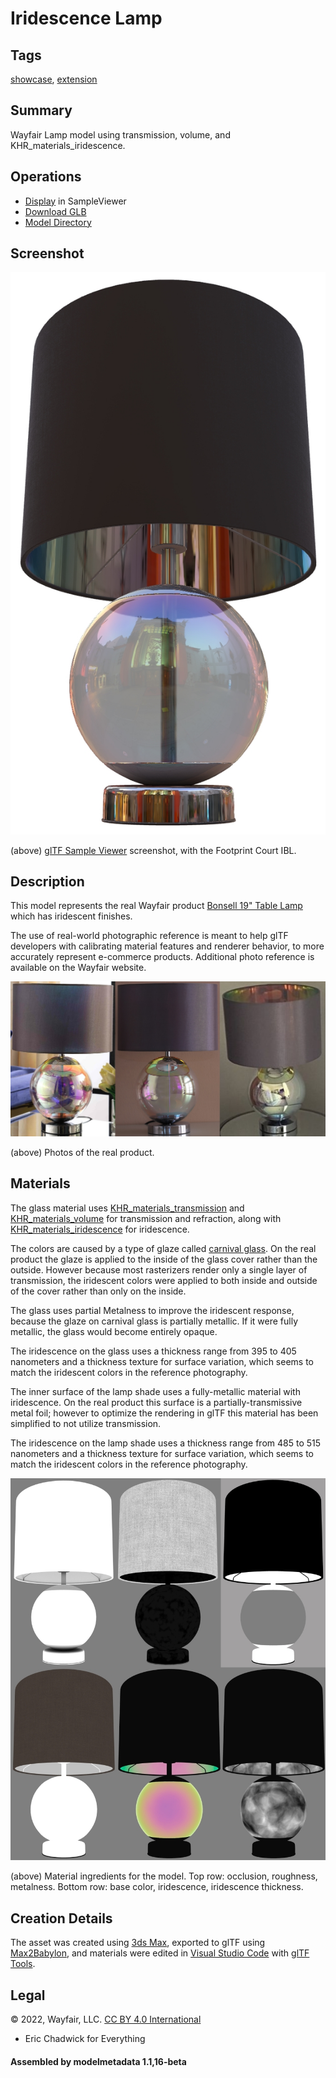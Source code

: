 # Iridescence Lamp

## Tags

[showcase](../../Models-showcase.md), [extension](../../Models-extension.md)

## Summary

Wayfair Lamp model using transmission, volume, and KHR_materials_iridescence.

## Operations

* [Display](https://github.khronos.org/glTF-Sample-Viewer-Release/?model=https://raw.GithubUserContent.com/KhronosGroup/glTF-Sample-Assets/main/./Models/IridescenceLamp/glTF-Binary/IridescenceLamp.glb) in SampleViewer
* [Download GLB](https://raw.GithubUserContent.com/KhronosGroup/glTF-Sample-Assets/main/./Models/IridescenceLamp/glTF-Binary/IridescenceLamp.glb)
* [Model Directory](./)

## Screenshot

![A screenshot of the glTF model in the glTF Sample Viewer.](screenshot/screenshot_Large.jpg)

(above) [glTF Sample Viewer](https://github.khronos.org/glTF-Sample-Viewer-Release/) screenshot, with the Footprint Court IBL.

## Description

This model represents the real Wayfair product [Bonsell 19" Table Lamp](https://www.wayfair.com/lighting/pdp/wrought-studio-bonsell-19-table-lamp-w002337865.html) which has iridescent finishes. 

The use of real-world photographic reference is meant to help glTF developers with calibrating material features and renderer behavior, to more accurately represent e-commerce products. Additional photo reference is available on the Wayfair website.

![Photos of the real product.](screenshot/reference_Photos.jpg)

(above) Photos of the real product.


## Materials

The glass material uses [KHR_materials_transmission](https://github.com/KhronosGroup/glTF/tree/master/extensions/2.0/Khronos/KHR_materials_transmission) and [KHR_materials_volume](https://github.com/KhronosGroup/glTF/tree/master/extensions/2.0/Khronos/KHR_materials_volume) for transmission and refraction, along with [KHR_materials_iridescence](https://github.com/KhronosGroup/glTF/pull/2027) for iridescence. 

The colors are caused by a type of glaze called [carnival glass](http://www.ddoty.com/newcomers.html). On the real product the glaze is applied to the inside of the glass cover rather than the outside. However because most rasterizers render only a single layer of transmission, the iridescent colors were applied to both inside and outside of the cover rather than only on the inside.

The glass uses partial Metalness to improve the iridescent response, because the glaze on carnival glass is partially metallic. If it were fully metallic, the glass would become entirely opaque.

The iridescence on the glass uses a thickness range from 395 to 405 nanometers and a thickness texture for surface variation, which seems to match the iridescent colors in the reference photography.

The inner surface of the lamp shade uses a fully-metallic material with iridescence. On the real product this surface is a partially-transmissive metal foil; however to optimize the rendering in glTF this material has been simplified to not utilize transmission. 

The iridescence on the lamp shade uses a thickness range from 485 to 515 nanometers and a thickness texture for surface variation, which seems to match the iridescent colors in the reference photography.

![screenshot](screenshot/textures.jpg)

(above) Material ingredients for the model. Top row: occlusion, roughness, metalness. Bottom row: base color, iridescence, iridescence thickness.


## Creation Details

The asset was created using [3ds Max](https://www.autodesk.com/products/3ds-max), exported to glTF using [Max2Babylon](https://github.com/BabylonJS/Exporters#babylonjs-exporters), and materials were edited in [Visual Studio Code](https://code.visualstudio.com/) with [glTF Tools](https://github.com/AnalyticalGraphicsInc/gltf-vscode#gltf-tools-extension-for-visual-studio-code).


## Legal

&copy; 2022, Wayfair, LLC. [CC BY 4.0 International](https://creativecommons.org/licenses/by/4.0/legalcode)

 - Eric Chadwick for Everything

#### Assembled by modelmetadata 1.1,16-beta